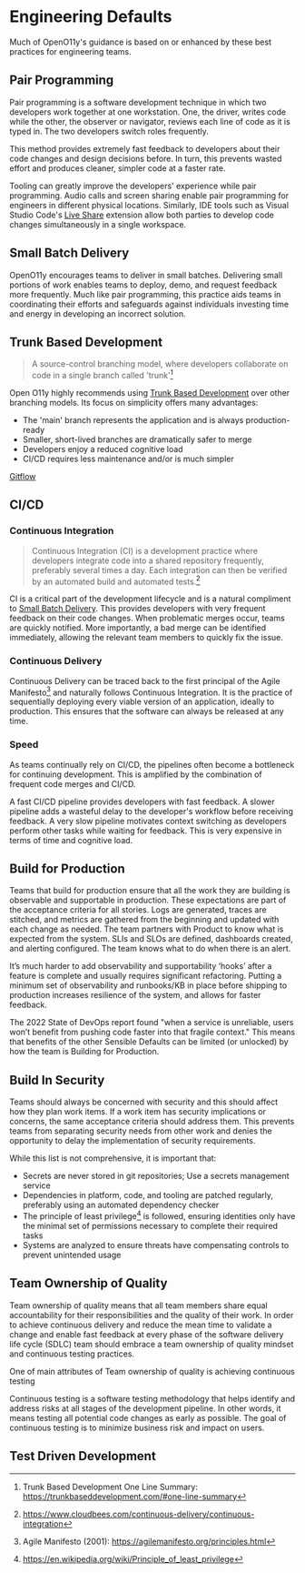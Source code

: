 # Engineering Defaults

Much of OpenO11y's guidance is based on or enhanced by these best practices for
engineering teams.

## Pair Programming

Pair programming is a software development technique in which two developers work
together at one workstation. One, the driver, writes code while the other, the
observer or navigator, reviews each line of code as it is typed in. The two
developers switch roles frequently.

This method provides extremely fast feedback to developers about their code
changes and design decisions before. In turn, this prevents wasted effort and produces
cleaner, simpler code at a faster rate.

Tooling can greatly improve the developers' experience while pair programming.
Audio calls and screen sharing enable pair programming for engineers in
different physical locations. Similarly, IDE tools such as Visual Studio Code's
[Live Share][liveshare] extension allow both parties to develop code changes
simultaneously in a single workspace.

## Small Batch Delivery

OpenO11y encourages teams to deliver in small batches. Delivering small portions
of work enables teams to deploy, demo, and request feedback more frequently.
Much like pair programming, this practice aids teams in coordinating their
efforts and safeguards against individuals investing time and energy in
developing an incorrect solution.

## Trunk Based Development

> A source-control branching model, where developers collaborate on code in a
> single branch called 'trunk'[^trunksummary]

Open O11y highly recommends using [Trunk Based Development][trunk] over other
branching models. Its focus on simplicity offers many advantages:

* The 'main' branch represents the application and is always production-ready
* Smaller, short-lived branches are dramatically safer to merge
* Developers enjoy a reduced cognitive load
* CI/CD requires less maintenance and/or is much simpler

[Gitflow][gitflow]

## CI/CD

### Continuous Integration

> Continuous Integration (CI) is a development practice where developers
> integrate code into a shared repository frequently, preferably several times a
> day. Each integration can then be verified by an automated build and automated
> tests.[^ci]

CI is a critical part of the development lifecycle and is a natural compliment
to [Small Batch Delivery](#small-batch-delivery). This provides developers with
very frequent feedback on their code changes. When problematic merges occur,
teams are quickly notified. More importantly, a bad merge can be identified
immediately, allowing the relevant team members to quickly fix the issue.

### Continuous Delivery

Continuous Delivery can be traced back to the first principal of the Agile
Manifesto[^agilemanifesto] and naturally follows Continuous Integration. It is
the practice of sequentially deploying every viable version of an application,
ideally to production. This ensures that the software can always be released at
any time.

### Speed

As teams continually rely on CI/CD, the pipelines often become a bottleneck for
continuing development. This is amplified by the combination of frequent code
merges and CI/CD.

A fast CI/CD pipeline provides developers with fast feedback. A slower pipeline
adds a wasteful delay to the developer's workflow before receiving feedback. A
very slow pipeline motivates context switching as developers perform
other tasks while waiting for feedback. This is very expensive in terms of time
and cognitive load.

## Build for Production

Teams that build for production ensure that all the work they are building is
observable and supportable in production. These expectations are part of the
acceptance criteria for all stories. Logs are generated, traces are stitched,
and metrics are gathered from the beginning and updated with each change as
needed. The team partners with Product to know what is expected from the system.
SLIs and SLOs are defined, dashboards created, and alerting configured. The team
knows what to do when there is an alert.

It’s much harder to add observability and supportability ‘hooks’ after a feature
is complete and usually requires significant refactoring. Putting a minimum set
of observability and runbooks/KB in place before shipping to production
increases resilience of the system, and allows for faster feedback.

The 2022 State of DevOps report found "when a service is unreliable, users won’t
benefit from pushing code faster into that fragile context." This means that
benefits of the other Sensible Defaults can be limited (or unlocked) by how the
team is Building for Production.

## Build In Security

Teams should always be concerned with security and this should affect how they
plan work items. If a work item has security implications or concerns, the same
acceptance criteria should address them. This prevents teams from separating
security needs from other work and denies the opportunity to delay the
implementation of security requirements.

While this list is not comprehensive, it is important that:

* Secrets are never stored in git repositories; Use a secrets
  management service
* Dependencies in platform, code, and tooling are patched regularly, preferably
  using an automated dependency checker
* The principle of least privilege[^leastprivilege] is followed, ensuring
  identities only have the minimal set of permissions necessary to complete
  their required tasks
* Systems are analyzed to ensure threats have compensating controls to prevent
  unintended usage

## Team Ownership of Quality

Team ownership of quality means that all team members share equal accountability
for their responsibilities and the quality of their work. In order to achieve
continuous delivery and reduce the mean time to validate a change and enable
fast feedback at every phase of the software delivery life cycle (SDLC) team
should embrace a team ownership of quality mindset and continuous testing
practices​.

One of main attributes of Team ownership of quality is achieving continuous
testing

Continuous testing is a software testing methodology that helps identify and
address risks at all stages of the development pipeline. In other words, it
means testing all potential code changes as early as possible. The goal of
continuous testing is to minimize business risk and impact on users.​

## Test Driven Development

[^agilemanifesto]: Agile Manifesto (2001): <https://agilemanifesto.org/principles.html>
[^ci]: <https://www.cloudbees.com/continuous-delivery/continuous-integration>
[^leastprivilege]: <https://en.wikipedia.org/wiki/Principle_of_least_privilege>
[^trunksummary]: Trunk Based Development One Line Summary: <https://trunkbaseddevelopment.com/#one-line-summary>

[gitflow]: https://nvie.com/posts/a-successful-git-branching-model/
[liveshare]: https://code.visualstudio.com/learn/collaboration/live-share
[trunk]: https://trunkbaseddevelopment.com/

